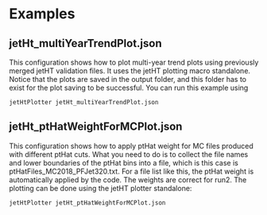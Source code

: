 # Examples

## jetHt_multiYearTrendPlot.json

This configuration shows how to plot multi-year trend plots using previously merged jetHT validation files. It uses the jetHT plotting macro standalone. Notice that the plots are saved in the output folder, and this folder has to exist for the plot saving to be successful. You can run this example using

```
jetHtPlotter jetHt_multiYearTrendPlot.json
```

## jetHt_ptHatWeightForMCPlot.json

This configuration shows how to apply ptHat weight for MC files produced with different ptHat cuts. What you need to do is to collect the file names and lower boundaries of the ptHat bins into a file, which is this case is ptHatFiles_MC2018_PFJet320.txt. For a file list like this, the ptHat weight is automatically applied by the code. The weights are correct for run2. The plotting can be done using the jetHT plotter standalone:

```
jetHtPlotter jetHt_ptHatWeightForMCPlot.json
```
